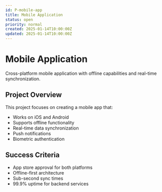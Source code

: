 ```yaml
---
id: P-mobile-app
title: Mobile Application
status: open
priority: normal
created: 2025-01-14T10:00:00Z
updated: 2025-01-14T10:00:00Z
---
```


# Mobile Application

Cross-platform mobile application with offline capabilities and real-time synchronization.

## Project Overview

This project focuses on creating a mobile app that:

- Works on iOS and Android
- Supports offline functionality
- Real-time data synchronization
- Push notifications
- Biometric authentication

## Success Criteria

- App store approval for both platforms
- Offline-first architecture
- Sub-second sync times
- 99.9% uptime for backend services
